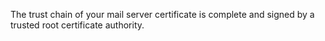 The trust chain of your mail server certificate is complete and signed by a trusted root certificate authority.
